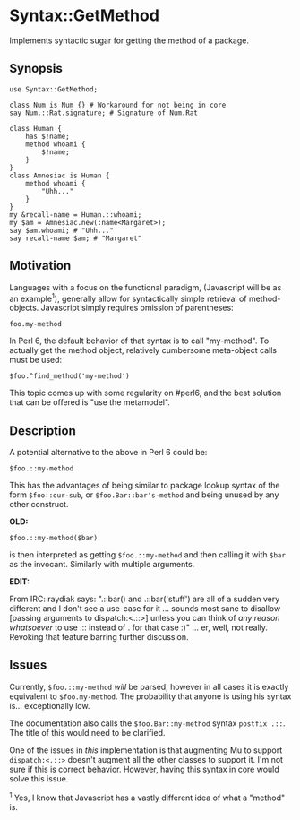 # Syntax::GetMethod

Implements syntactic sugar for getting the method of a package.

## Synopsis

    use Syntax::GetMethod;

    class Num is Num {} # Workaround for not being in core
    say Num.::Rat.signature; # Signature of Num.Rat

    class Human {
        has $!name;
        method whoami {
            $!name;
        }
    }
    class Amnesiac is Human {
        method whoami {
            "Uhh..."
        }
    }
    my &recall-name = Human.::whoami;
    my $am = Amnesiac.new(:name<Margaret>);
    say $am.whoami; # "Uhh..."
    say recall-name $am; # "Margaret"

## Motivation

Languages with a focus on the functional paradigm, (Javascript will be as an
example<sup>1</sup>), generally allow for syntactically simple retrieval of
method-objects.  Javascript simply requires omission of parentheses:

    foo.my-method

In Perl 6, the default behavior of that syntax is to call "my-method". To
actually get the method object, relatively cumbersome meta-object calls must be
used:

    $foo.^find_method('my-method')

This topic comes up with some regularity on #perl6, and the best solution that
can be offered is "use the metamodel".

## Description

A potential alternative to the above in Perl 6 could be:

    $foo.::my-method

This has the advantages of being similar to package lookup syntax of the form
`$foo::our-sub`, or `$foo.Bar::bar's-method` and being unused by any other construct.

**OLD:**

    $foo.::my-method($bar)

is then interpreted as getting `$foo.::my-method` and then calling it with
`$bar` as the invocant. Similarly with multiple arguments.

**EDIT:**

From IRC: raydiak says: ".::bar() and .::bar('stuff') are all of a sudden very
different and I don't see a use-case for it ... sounds most sane to disallow
[passing arguments to dispatch:<.::>] unless you can think of *any reason
whatsoever* to use .:: instead of . for that case :)" ... er, well, not really.
Revoking that feature barring further discussion.

## Issues

Currently, `$foo.::my-method` *will* be parsed, however in all cases it is
exactly equivalent to `$foo.my-method`. The probability that anyone is using
his syntax is... exceptionally low.

The documentation also calls the `$foo.Bar::my-method` syntax `postfix .::`.
The title of this would need to be clarified.

One of the issues in *this* implementation is that augmenting Mu to support
`dispatch:<.::>` doesn't augment all the other classes to support it. I'm not
sure if this is correct behavior. However, having this syntax in core would
solve this issue.

<sup>1</sup> Yes, I know that Javascript has a vastly different idea of what a
"method" is.
